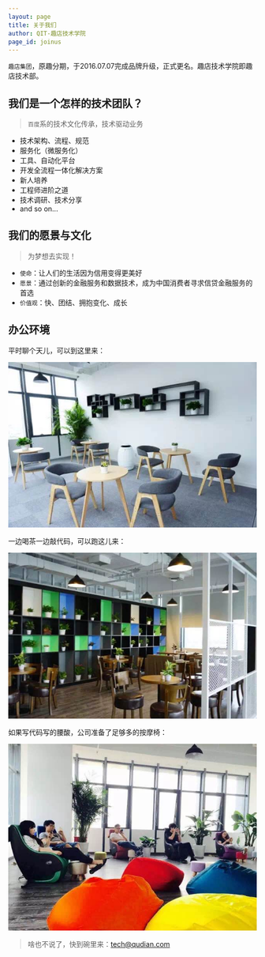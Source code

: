 ```yaml
---
layout: page
title: 关于我们
author: QIT-趣店技术学院
page_id: joinus
---
```


`趣店集团`，原趣分期，于2016.07.07完成品牌升级，正式更名。趣店技术学院即趣店技术部。

## 我们是一个怎样的技术团队？
> `百度`系的技术文化传承，技术驱动业务

* 技术架构、流程、规范
* 服务化（微服务化）
* 工具、自动化平台
* 开发全流程一体化解决方案
* 新人培养
* 工程师进阶之道
* 技术调研、技术分享
* and so on...

## 我们的愿景与文化
> 为梦想去实现！

* `使命`：让人们的生活因为信用变得更美好
* `愿景`：通过创新的金融服务和数据技术，成为中国消费者寻求信贷金融服务的首选
* `价值观`：快、团结、拥抱变化、成长

## 办公环境

平时聊个天儿，可以到这里来：

![](/public/images/office/office-1.jpeg)


一边喝茶一边敲代码，可以跑这儿来：

![](/public/images/office/office-2.jpeg)

如果写代码写的腰酸，公司准备了足够多的按摩椅：

![](/public/images/office/office-3.jpeg)

> 啥也不说了，快到碗里来：<a href="mailto:tech@qudian.com?subject=Hello%20QIT&body=我对你们趣店技术学院比较感兴趣，申请加入！">tech@qudian.com</a>